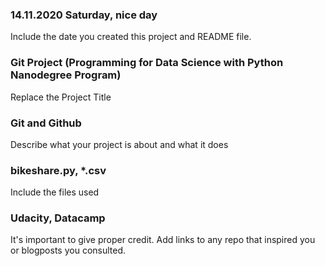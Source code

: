 ### 14.11.2020 Saturday, nice day
Include the date you created this project and README file.


### Git Project (Programming for Data Science with Python Nanodegree Program)
Replace the Project Title

### Git and Github
Describe what your project is about and what it does

### bikeshare.py, *.csv
Include the files used

### Udacity, Datacamp
It's important to give proper credit. Add links to any repo that inspired you or blogposts you consulted.

